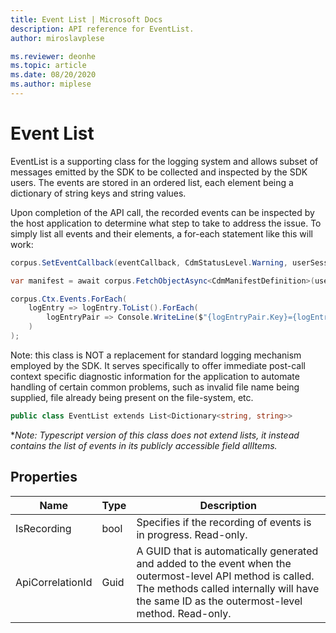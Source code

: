 ```yaml
---
title: Event List | Microsoft Docs
description: API reference for EventList.
author: miroslavplese

ms.reviewer: deonhe
ms.topic: article
ms.date: 08/20/2020
ms.author: miplese
---
```


# Event List

EventList is a supporting class for the logging system and allows subset of messages emitted by the SDK to be collected and inspected by the SDK users. The events are stored in an ordered list, each element being a dictionary of string keys and string values.

Upon completion of the API call, the recorded events can be inspected by the host application to determine what step to take to address the issue. To simply list all events and their elements, a for-each statement like this will work:

```csharp
corpus.SetEventCallback(eventCallback, CdmStatusLevel.Warning, userSessionCorrelationId);

var manifest = await corpus.FetchObjectAsync<CdmManifestDefinition>(userSuppliedManifestPath);

corpus.Ctx.Events.ForEach(
    logEntry => logEntry.ToList().ForEach(
        logEntryPair => Console.WriteLine($"{logEntryPair.Key}={logEntryPair.Value}")
    )
);
```

Note: this class is NOT a replacement for standard logging mechanism employed by the SDK. It serves specifically to offer immediate post-call context specific diagnostic information for the application to automate handling of certain common problems, such as invalid file name being supplied, file already being present on the file-system, etc.

```csharp
public class EventList extends List<Dictionary<string, string>>
```
*_Note: Typescript version of this class does not extend lists, it instead contains the list of events in its publicly accessible field allItems._

## Properties
|Name|Type|Description|
|---|---|---|
|IsRecording|bool|Specifies if the recording of events is in progress. Read-only.|
|ApiCorrelationId|Guid|A GUID that is automatically generated and added to the event when the outermost-level API method is called. The methods called internally will have the same ID as the outermost-level method. Read-only.
